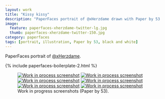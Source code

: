 ```yaml
---
layout: work
title: "Kissy kissy"
description: "PaperFaces portrait of @xHerzdame drawn with Paper by 53 on an iPad."
image: 
  feature: paperfaces-xherzdame-twitter-lg.jpg
  thumb: paperfaces-xherzdame-twitter-150.jpg
category: paperfaces
tags: [portrait, illustration, Paper by 53, black and white]
---
```


PaperFaces portrait of <a href="http://twitter.com/xHerzdame">@xHerzdame</a>.

{% include paperfaces-boilerplate-2.html %}

<figure class="half">
	<a href="{{ site.url }}/images/paperfaces-xherzdame-process-1-lg.jpg"><img src="{{ site.url }}/images/paperfaces-xherzdame-process-1-600.jpg" alt="Work in process screenshot"></a>
	<a href="{{ site.url }}/images/paperfaces-xherzdame-process-2-lg.jpg"><img src="{{ site.url }}/images/paperfaces-xherzdame-process-2-600.jpg" alt="Work in process screenshot"></a>
	<a href="{{ site.url }}/images/paperfaces-xherzdame-process-3-lg.jpg"><img src="{{ site.url }}/images/paperfaces-xherzdame-process-3-600.jpg" alt="Work in process screenshot"></a>
	<a href="{{ site.url }}/images/paperfaces-xherzdame-process-4-lg.jpg"><img src="{{ site.url }}/images/paperfaces-xherzdame-process-4-600.jpg" alt="Work in process screenshot"></a>
	<a href="{{ site.url }}/images/paperfaces-xherzdame-process-5-lg.jpg"><img src="{{ site.url }}/images/paperfaces-xherzdame-process-5-600.jpg" alt="Work in process screenshot"></a>
	<a href="{{ site.url }}/images/paperfaces-xherzdame-process-6-lg.jpg"><img src="{{ site.url }}/images/paperfaces-xherzdame-process-6-600.jpg" alt="Work in process screenshot"></a>
	<figcaption>Work in progress screenshots (Paper by 53).</figcaption>
</figure>